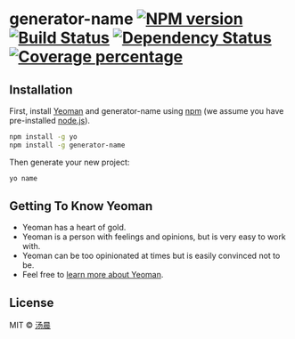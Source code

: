 # generator-name [![NPM version][npm-image]][npm-url] [![Build Status][travis-image]][travis-url] [![Dependency Status][daviddm-image]][daviddm-url] [![Coverage percentage][coveralls-image]][coveralls-url]
> 

## Installation

First, install [Yeoman](http://yeoman.io) and generator-name using [npm](https://www.npmjs.com/) (we assume you have pre-installed [node.js](https://nodejs.org/)).

```bash
npm install -g yo
npm install -g generator-name
```

Then generate your new project:

```bash
yo name
```

## Getting To Know Yeoman

 * Yeoman has a heart of gold.
 * Yeoman is a person with feelings and opinions, but is very easy to work with.
 * Yeoman can be too opinionated at times but is easily convinced not to be.
 * Feel free to [learn more about Yeoman](http://yeoman.io/).

## License

MIT © [汤晨]()


[npm-image]: https://badge.fury.io/js/generator-name.svg
[npm-url]: https://npmjs.org/package/generator-name
[travis-image]: https://travis-ci.org/Tangchen2016/generator-name.svg?branch=master
[travis-url]: https://travis-ci.org/Tangchen2016/generator-name
[daviddm-image]: https://david-dm.org/Tangchen2016/generator-name.svg?theme=shields.io
[daviddm-url]: https://david-dm.org/Tangchen2016/generator-name
[coveralls-image]: https://coveralls.io/repos/Tangchen2016/generator-name/badge.svg
[coveralls-url]: https://coveralls.io/r/Tangchen2016/generator-name
